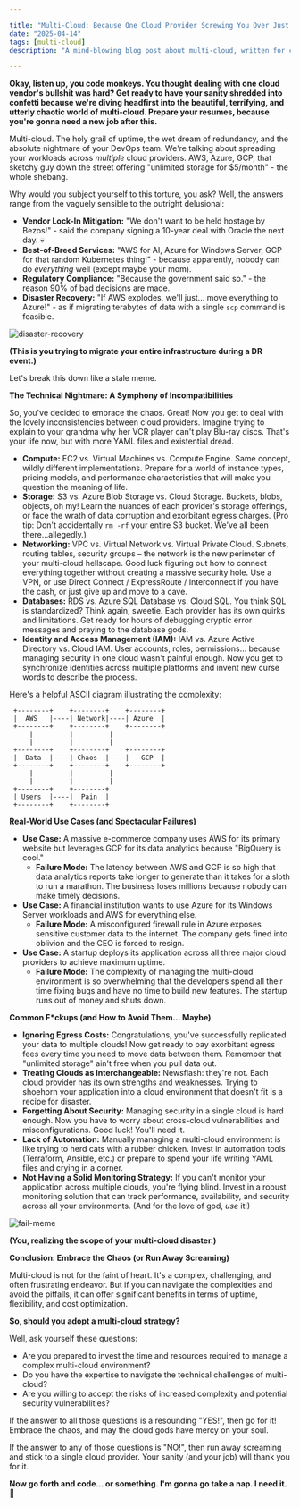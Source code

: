 ```yaml
---

title: "Multi-Cloud: Because One Cloud Provider Screwing You Over Just Isn't Enough"
date: "2025-04-14"
tags: [multi-cloud]
description: "A mind-blowing blog post about multi-cloud, written for chaotic Gen Z engineers."

---
```


**Okay, listen up, you code monkeys. You thought dealing with one cloud vendor's bullshit was hard? Get ready to have your sanity shredded into confetti because we're diving headfirst into the beautiful, terrifying, and utterly chaotic world of multi-cloud. Prepare your resumes, because you're gonna need a new job after this.**

Multi-cloud. The holy grail of uptime, the wet dream of redundancy, and the absolute nightmare of your DevOps team. We're talking about spreading your workloads across *multiple* cloud providers. AWS, Azure, GCP, that sketchy guy down the street offering "unlimited storage for $5/month" - the whole shebang.

Why would you subject yourself to this torture, you ask? Well, the answers range from the vaguely sensible to the outright delusional:

*   **Vendor Lock-In Mitigation:** "We don't want to be held hostage by Bezos!" - said the company signing a 10-year deal with Oracle the next day. 💀
*   **Best-of-Breed Services:** "AWS for AI, Azure for Windows Server, GCP for that random Kubernetes thing!" - because apparently, nobody can do *everything* well (except maybe your mom).
*   **Regulatory Compliance:** "Because the government said so." - the reason 90% of bad decisions are made.
*   **Disaster Recovery:** "If AWS explodes, we'll just... move everything to Azure!" - as if migrating terabytes of data with a single `scp` command is feasible.

![disaster-recovery](https://i.kym-cdn.com/entries/icons/original/000/027/475/Screen_Shot_2018-10-25_at_11.02.15_AM.png)

**(This is you trying to migrate your entire infrastructure during a DR event.)**

Let's break this down like a stale meme.

**The Technical Nightmare: A Symphony of Incompatibilities**

So, you've decided to embrace the chaos. Great! Now you get to deal with the lovely inconsistencies between cloud providers. Imagine trying to explain to your grandma why her VCR player can't play Blu-ray discs. That's your life now, but with more YAML files and existential dread.

*   **Compute:** EC2 vs. Virtual Machines vs. Compute Engine. Same concept, wildly different implementations. Prepare for a world of instance types, pricing models, and performance characteristics that will make you question the meaning of life.
*   **Storage:** S3 vs. Azure Blob Storage vs. Cloud Storage. Buckets, blobs, objects, oh my! Learn the nuances of each provider's storage offerings, or face the wrath of data corruption and exorbitant egress charges. (Pro tip: Don't accidentally `rm -rf` your entire S3 bucket. We've all been there...allegedly.)
*   **Networking:** VPC vs. Virtual Network vs. Virtual Private Cloud. Subnets, routing tables, security groups – the network is the new perimeter of your multi-cloud hellscape. Good luck figuring out how to connect everything together without creating a massive security hole. Use a VPN, or use Direct Connect / ExpressRoute / Interconnect if you have the cash, or just give up and move to a cave.
*   **Databases:** RDS vs. Azure SQL Database vs. Cloud SQL. You think SQL is standardized? Think again, sweetie. Each provider has its own quirks and limitations. Get ready for hours of debugging cryptic error messages and praying to the database gods.
*   **Identity and Access Management (IAM):** IAM vs. Azure Active Directory vs. Cloud IAM. User accounts, roles, permissions... because managing security in one cloud wasn't painful enough. Now you get to synchronize identities across multiple platforms and invent new curse words to describe the process.

Here's a helpful ASCII diagram illustrating the complexity:

```
 +--------+    +--------+    +--------+
 |  AWS   |----| Network|----| Azure  |
 +--------+    +--------+    +--------+
     |         |         |
     |         |         |
 +--------+    +--------+    +--------+
 |  Data  |----| Chaos  |----|   GCP  |
 +--------+    +--------+    +--------+
     |         |         |
     |         |         |
 +--------+    +--------+
 | Users  |----|  Pain  |
 +--------+    +--------+
```

**Real-World Use Cases (and Spectacular Failures)**

*   **Use Case:** A massive e-commerce company uses AWS for its primary website but leverages GCP for its data analytics because "BigQuery is cool."
    *   **Failure Mode:** The latency between AWS and GCP is so high that data analytics reports take longer to generate than it takes for a sloth to run a marathon. The business loses millions because nobody can make timely decisions.
*   **Use Case:** A financial institution wants to use Azure for its Windows Server workloads and AWS for everything else.
    *   **Failure Mode:** A misconfigured firewall rule in Azure exposes sensitive customer data to the internet. The company gets fined into oblivion and the CEO is forced to resign.
*   **Use Case:** A startup deploys its application across all three major cloud providers to achieve maximum uptime.
    *   **Failure Mode:** The complexity of managing the multi-cloud environment is so overwhelming that the developers spend all their time fixing bugs and have no time to build new features. The startup runs out of money and shuts down.

**Common F\*ckups (and How to Avoid Them... Maybe)**

*   **Ignoring Egress Costs:** Congratulations, you've successfully replicated your data to multiple clouds! Now get ready to pay exorbitant egress fees every time you need to move data between them. Remember that "unlimited storage" ain't free when you pull data out.
*   **Treating Clouds as Interchangeable:** Newsflash: they're not. Each cloud provider has its own strengths and weaknesses. Trying to shoehorn your application into a cloud environment that doesn't fit is a recipe for disaster.
*   **Forgetting About Security:** Managing security in a single cloud is hard enough. Now you have to worry about cross-cloud vulnerabilities and misconfigurations. Good luck! You'll need it.
*   **Lack of Automation:** Manually managing a multi-cloud environment is like trying to herd cats with a rubber chicken. Invest in automation tools (Terraform, Ansible, etc.) or prepare to spend your life writing YAML files and crying in a corner.
*   **Not Having a Solid Monitoring Strategy:** If you can't monitor your application across multiple clouds, you're flying blind. Invest in a robust monitoring solution that can track performance, availability, and security across all your environments. (And for the love of god, *use* it!)

![fail-meme](https://i.imgflip.com/35n26p.jpg)

**(You, realizing the scope of your multi-cloud disaster.)**

**Conclusion: Embrace the Chaos (or Run Away Screaming)**

Multi-cloud is not for the faint of heart. It's a complex, challenging, and often frustrating endeavor. But if you can navigate the complexities and avoid the pitfalls, it can offer significant benefits in terms of uptime, flexibility, and cost optimization.

**So, should you adopt a multi-cloud strategy?**

Well, ask yourself these questions:

*   Are you prepared to invest the time and resources required to manage a complex multi-cloud environment?
*   Do you have the expertise to navigate the technical challenges of multi-cloud?
*   Are you willing to accept the risks of increased complexity and potential security vulnerabilities?

If the answer to all those questions is a resounding "YES!", then go for it! Embrace the chaos, and may the cloud gods have mercy on your soul.

If the answer to any of those questions is "NO!", then run away screaming and stick to a single cloud provider. Your sanity (and your job) will thank you for it.

**Now go forth and code... or something. I'm gonna go take a nap. I need it.** 🙏
